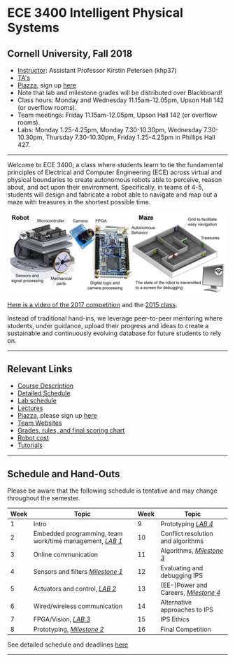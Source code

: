 # ECE 3400 Intelligent Physical Systems

## Cornell University, Fall 2018

* [Instructor](./instructors.md): Assistant Professor Kirstin Petersen (khp37)
* [TA's](./instructors.md)
* [Piazza](https://piazza.com/cornell/fall2018/ece3400/home?), sign up [here](http://piazza.com/cornell/fall2018/ece3400)
* Note that lab and milestone grades will be distributed over Blackboard!
* Class hours: Monday and Wednesday 11.15am-12.05pm, Upson Hall 142 (or overflow rooms).
* Team meetings: Friday 11.15am-12.05pm, Upson Hall 142 (or overflow rooms).
* Labs: Monday 1.25-4.25pm, Monday 7.30-10.30pm, Wednesday 7.30-10.30pm, Thursday 7.30-10.30pm, Friday 1.25-4.25pm in Phillips Hall 427. 

***

Welcome to ECE 3400; a class where students learn to tie the fundamental principles of Electrical and Computer Engineering (ECE) across virtual and physical boundaries to create autonomous robots able to perceive, reason about, and act upon their environment. Specifically, in teams of 4-5, students will design and fabricate a robot able to navigate and map out a maze with treasures in the shortest possible time.

![ECE3400 Overview](./images/Overview.png)

[Here is a video of the 2017 competition](https://www.youtube.com/watch?v=H8rs1d3O4aI&t=33s) and the [2015 class](https://www.youtube.com/watch?v=WN0maCOflVQ).

Instead of traditional hand-ins, we leverage peer-to-peer mentoring where students, under guidance, upload their progress and ideas to create a sustainable and continuously evolving database for future students to rely on.

***

## Relevant Links

* [Course Description](./courseDescription.md)
* [Detailed Schedule](schedule.md)
* [Lab schedule](https://calendar.google.com/calendar/embed?src=cornell.ece3400%40gmail.com&ctz=America%2FNew_York)
* [Lectures](./lectures/lectures.md)
* [Piazza](https://piazza.com/cornell/fall2018/ece3400/home), please sign up [here](https://piazza.com/cornell/fall2018/ece3400)
* [Team Websites](./teams.md)
* [Grades, rules, and final scoring chart](./Grading/Readme.md)
* [Robot cost](./Cost.md)
* [Tutorials](./tutorials/readme.md)

***

## Schedule and Hand-Outs

Please be aware that the following schedule is tentative and may change throughout the semester.

Week | Topic | Week | Topic
-----|-------|------|-------
1 | Intro | 9 | Prototyping [_LAB 4_](./lab4.md)  
2 | Embedded programming, team work/time management, [_LAB 1_](./lab1.md) | 10 | Conflict resolution and algorithms 
3 | Online communication | 11 | Algorithms, [_Milestone 3_](./Grading/Milestone_score.md) 
4 | Sensors and filters [_Milestone 1_](./Grading/Milestone_score.md) | 12 | Evaluating and debugging IPS
5 | Actuators and control, [_LAB 2_](./lab2.md) | 13 | (EE-)Power and Careers, [_Milestone 4_](./Grading/Milestone_score.md)
6 | Wired/wireless communication | 14 | Alternative approaches to IPS 
7 | FPGA/Vision, [_LAB 3_](./lab3.md) | 15 | IPS Ethics 
8 | Prototyping, [_Milestone 2_](./Grading/Milestone_score.md) | 16 | Final Competition

See detailed schedule and deadlines [here](schedule.md)

***
